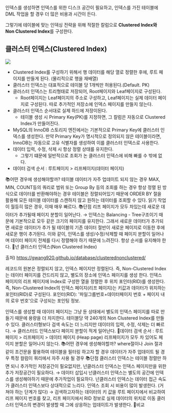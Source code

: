 인덱스를 생성하면 인덱스를 위한 디스크 공간이 필요하고, 인덱스를 가진 테이블에 DML 작업을 할 경우 더 많은 비용과 시간이 든다.

그렇기에 테이블에 맞는 인덱싱 전략을 위해 적절한 칼럼으로 **Clustered Index와 Non Clustered Index**를 구성한다.

## 클러스터 인덱스(Clustered Index)
![](https://velog.velcdn.com/images/sweet_sumin/post/6c154ac2-71bd-4316-a998-7c7c29157d27/image.png)

- Clustered Index를 구성하기 위해서 행 데이터를 해당 열로 정렬한 후에, 루트 페이지를 만들게 된다. (물리적으로 행을 재배열)
- 클러스터 인덱스는 대표적으로 테이블 당 1개씩만 허용된다.(Default. PK)
- 클러스터 인덱스는 트리형태로 저장되어, Root페이지와 Leaf페이지로 구성된다.
  - Root페이지는 Leaf페이지의 주소로 구성하고, Leaf페이지는 실제 데이터 페이지로 구성된다. 따로 추가적인 저장소에 인덱스 페이지를 만들지 않는다.
- 클러스터 인덱스 순서대로 실제 하드에 저장이된다.
  - 테이블 생성 시 Primary Key(PK)를 지정하면, 그 칼럼은 자동으로 Clustered Index가 만들어진다.
- MySQL의 InnoDB 스토리지 엔진에서는 기본적으로 Primary Key에 클러스터 인덱스를 생성한다. 
만약 Primary Key가 명시적으로 정의되지 않은 테이블이라면, InnoDB는 자동으로 고유 식별자를 생성하여 이를 클러스터 인덱스로 사용한다.
- 데이터 입력, 수정, 삭제 시 항상 정렬 상태를 유지한다.
  - 그렇기 떄문에 일반적으로 조회가 논 클러스터 인덱스에 비해 빠를 수 밖에 없다.
- 데이터 검색 순서 : 루트페이지 > 리프페이지(데이터 페이지)

📚어떤 경우에 생성해야할까?
테이블 데이터가 자주 업데이트 되지 않는 경우
MAX, MIN, COUNT등의 쿼리로 범위 또는 Group By 등의 조회를 하는 경우
항상 정렬 된 방식으로 데이터를 반환해야하는 경우
테이블은 정렬되어있기 때문에 ORDER BY 절을 활용해 모든 테이블 데이터를 스캔하지 않고 원하는 데이터를 조회할 수 있다.
읽기 작업이 월등히 많은 경우, 이때 매우 빠르다.
📚단점
리프 페이지가 모두 차있는데 새로운 데이터가 추가될때 페이지 분할이 일어난다.
→ 인덱스는 Balancing - Tree구조이기 때문에 기본적으로 모두 같은 크기의 페이지를 유지한다. 그래서 새로운 데이터가 추가되면 새로운 데이터가 추가 될 테이블의 기존 데이터 절반이 새로운 페이지로 이동한 후에 새로운 행이 추가된다. 이와 같이, 인덱스를 생성/수정/삭제할 때 페이지 분할이 일어나며 데이터 페이지 전체를 다시 정렬해야 하기 때문에 느려진다.
항상 순서를 유지해야 한다.
📖넌 클러스터 인덱스(Non Clustered Index)


출처) https://gwang920.github.io/database/clusterednonclustered/

레코드의 원본은 정렬되지 않고, 인덱스 페이지만 정렬된다. 즉, Non-Clustered Index는 데이터 페이지를 건드리지 않고, 별도의 장소에 인덱스 페이지를 생성
한다.
인덱스 페이지의 리프 페이지에 Index로 구성한 열을 정렬한 후 위치 포인터(RID)를 생성한다. 즉, Non-Clustered Index의 인덱스 페이지(리프 페이지)는 키값과 데이터가 위치하는 포인터(RID)로 구성된다.
포인터(RID): '파일그룹번호+데이터페이지 번호 + 페이지 내의 로우 번호'으로 구성되는 포인팅 정보.

인덱스를 생성할 때 데이터 페이지는 그냥 둔 상태에서 별도의 인덱스 페이지를 따로 만들기 때문에 용량을 더 차지한다.
테이블당 약 240개의 Non Clustered Index를 만들 수 있다.
클러스터형보다 검색 속도는 더 느리지만 데이터의 입력, 수정, 삭제는 더 빠르다.
→ 클러스터드 인덱스보다 페이지 분할이 적게 일어난다.
🌟데이터 검색 순서 : 루트페이지 > 리프페이지 > 데이터 페이지 (Heap page)
리프페이지가 모두 차 있어도 페이지 분할은 일어나지 않는다.
📚어떤 경우에 생성해야할까?
where절이나 Join 절과 같이 조건문을 활용하여 테이블을 필터링 하고자 할 경우
데이터가 자주 업데이트 될 경우
특정 컬럼이 쿼리에서 자주 사용 될 경우
📚단점
클러스터 인덱스는 테이블 정렬만 하면 되니 추가적인 저장공간이 필요없지만, 넌클러스터 인덱스는 인덱스 페이지만을 위한 추가 저장공간이 필요하다.
→ 데이터 삽입시 넌클러스터 인덱스는 별도의 공간에 인덱스를 생성해야하기 때문에 추가작업이 필요하다.
넌클러스터 인덱스는 데이터 접근 속도가 클러스터 인덱스보다 상대적으로 느리다.
인덱스 조회 시 비용이 많이 발생한다. (거쳐야 하는 단계가 많다)
→ 검색하고자하는 데이터의 키 값을 루트 페이지에서 비교하여 리프 페이지 번호를 찾고, 리프 페이지에서 RID 정보로 실제 데이터의 위치로 이동
클러스터 인덱스의 변경이 발생할 때 그에 상응하는 업데이트가 발생한다.
📖비교

